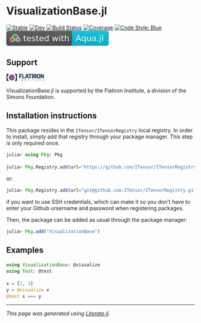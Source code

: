 # VisualizationBase.jl

[![Stable](https://img.shields.io/badge/docs-stable-blue.svg)](https://itensor.github.io/VisualizationBase.jl/stable/)
[![Dev](https://img.shields.io/badge/docs-dev-blue.svg)](https://itensor.github.io/VisualizationBase.jl/dev/)
[![Build Status](https://github.com/ITensor/VisualizationBase.jl/actions/workflows/Tests.yml/badge.svg?branch=main)](https://github.com/ITensor/VisualizationBase.jl/actions/workflows/Tests.yml?query=branch%3Amain)
[![Coverage](https://codecov.io/gh/ITensor/VisualizationBase.jl/branch/main/graph/badge.svg)](https://codecov.io/gh/ITensor/VisualizationBase.jl)
[![Code Style: Blue](https://img.shields.io/badge/code%20style-blue-4495d1.svg)](https://github.com/invenia/BlueStyle)
[![Aqua](https://raw.githubusercontent.com/JuliaTesting/Aqua.jl/master/badge.svg)](https://github.com/JuliaTesting/Aqua.jl)

## Support

<picture>
  <source media="(prefers-color-scheme: dark)" width="20%" srcset="docs/src/assets/CCQ-dark.png">
  <img alt="Flatiron Center for Computational Quantum Physics logo." width="20%" src="docs/src/assets/CCQ.png">
</picture>


VisualizationBase.jl is supported by the Flatiron Institute, a division of the Simons Foundation.

## Installation instructions

This package resides in the `ITensor/ITensorRegistry` local registry.
In order to install, simply add that registry through your package manager.
This step is only required once.
```julia
julia> using Pkg: Pkg

julia> Pkg.Registry.add(url="https://github.com/ITensor/ITensorRegistry")
```
or:
```julia
julia> Pkg.Registry.add(url="git@github.com:ITensor/ITensorRegistry.git")
```
if you want to use SSH credentials, which can make it so you don't have to enter your Github ursername and password when registering packages.

Then, the package can be added as usual through the package manager:

```julia
julia> Pkg.add("VisualizationBase")
```

## Examples

````julia
using VisualizationBase: @visualize
using Test: @test

x = [2, 3]
y = @visualize x
@test x === y
````

---

*This page was generated using [Literate.jl](https://github.com/fredrikekre/Literate.jl).*


